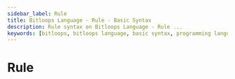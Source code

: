 ```yaml
---
sidebar_label: Rule
title: Bitloops Language - Rule - Basic Syntax 
description: Rule syntax on Bitloops Language - Rule ...  
keywords: [bitloops, bitloops language, basic syntax, programming language, variables, types, objects, data types, classes, interfaces, modules, functions, loops, services, rule]
---
```


# Rule
